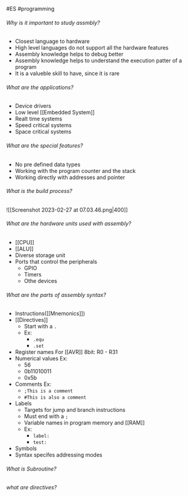 #ES #programming 

###### Why is it important to study assmbly?
- Closest language to hardware
- High level languages do not support all the hardware features
- Assembly knowledge helps to debug better
- Assembly knowledge helps to understand the execution patter of a program
- It is a valueble skill to have, since it is rare

###### What are the applications?
- Device drivers
- Low level [[Embedded System]]
- Realt time systems
- Speed critical systems
- Space critical systems

###### What are the special features?
- No pre defined data types
- Working with the program counter and the stack
- Working directly with addresses and pointer

###### What is the build process?
![[Screenshot 2023-02-27 at 07.03.46.png|400]]

###### What are the hardware units used with assembly?
- [[CPU]]
- [[ALU]]
- Diverse storage unit
- Ports that control the peripherals
	- GPIO
	- Timers
	- Othe devices

###### What are the parts of assembly syntax?
- Instructions([[Mnemonics]])
- [[Directives]]
	- Start with a `.`
	- Ex:
		- `.equ`
		- `.set`
- Register names
	For [[AVR]] 8bit: R0 - R31
- Numerical values
	Ex: 
	- 56
	- 0b11010011
	- 0x5b
- Comments
	Ex:
	- `;This is a comment`
	- `#This is also a comment`
- Labels
	- Targets for jump and branch instructions
	- Must end with a `;`
	- Variable names in program memory and [[RAM]]
	- Ex:
		- `label:`
		- `test:`
- Symbols
- Syntax specifes addressing modes

###### What is Subroutine?

###### what are directives?




